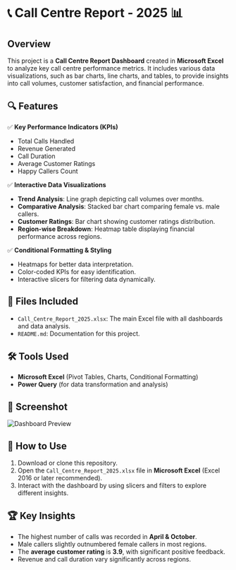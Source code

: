 # 📞 Call Centre Report - 2025 📊

## Overview  
This project is a **Call Centre Report Dashboard** created in **Microsoft Excel** to analyze key call centre performance metrics. It includes various data visualizations, such as bar charts, line charts, and tables, to provide insights into call volumes, customer satisfaction, and financial performance.

## 🔍 Features  
✅ **Key Performance Indicators (KPIs)**  
   - Total Calls Handled  
   - Revenue Generated  
   - Call Duration  
   - Average Customer Ratings  
   - Happy Callers Count  

✅ **Interactive Data Visualizations**  
   - **Trend Analysis**: Line graph depicting call volumes over months.  
   - **Comparative Analysis**: Stacked bar chart comparing female vs. male callers.  
   - **Customer Ratings**: Bar chart showing customer ratings distribution.  
   - **Region-wise Breakdown**: Heatmap table displaying financial performance across regions.  

✅ **Conditional Formatting & Styling**  
   - Heatmaps for better data interpretation.  
   - Color-coded KPIs for easy identification.  
   - Interactive slicers for filtering data dynamically.  

## 📁 Files Included  
- `Call_Centre_Report_2025.xlsx`: The main Excel file with all dashboards and data analysis.  
- `README.md`: Documentation for this project.  

## 🛠 Tools Used  
- **Microsoft Excel** (Pivot Tables, Charts, Conditional Formatting)  
- **Power Query** (for data transformation and analysis)  

## 📸 Screenshot  
![Dashboard Preview]()  

## 🚀 How to Use  
1. Download or clone this repository.  
2. Open the `Call_Centre_Report_2025.xlsx` file in **Microsoft Excel** (Excel 2016 or later recommended).  
3. Interact with the dashboard by using slicers and filters to explore different insights.  

## 🏆 Key Insights  
- The highest number of calls was recorded in **April & October**.  
- Male callers slightly outnumbered female callers in most regions.  
- The **average customer rating** is **3.9**, with significant positive feedback.  
- Revenue and call duration vary significantly across regions.  
